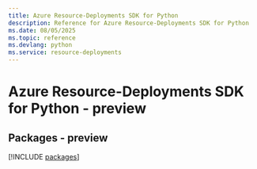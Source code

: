 ```yaml
---
title: Azure Resource-Deployments SDK for Python
description: Reference for Azure Resource-Deployments SDK for Python
ms.date: 08/05/2025
ms.topic: reference
ms.devlang: python
ms.service: resource-deployments
---
```

# Azure Resource-Deployments SDK for Python - preview
## Packages - preview
[!INCLUDE [packages](resource-deployments-index.md)]